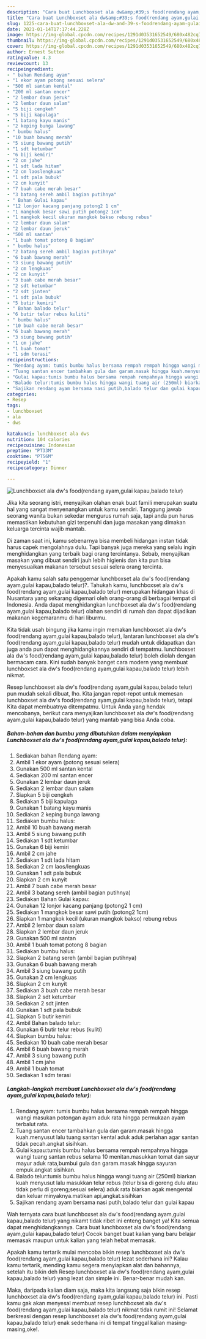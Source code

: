 ```yaml
---
description: "Cara buat Lunchboxset ala dw&amp;#39;s food(rendang ayam,gulai kapau,balado telur) Sederhana dan Mudah Dibuat"
title: "Cara buat Lunchboxset ala dw&amp;#39;s food(rendang ayam,gulai kapau,balado telur) Sederhana dan Mudah Dibuat"
slug: 1225-cara-buat-lunchboxset-ala-dw-and-39-s-foodrendang-ayam-gulai-kapau-balado-telur-sederhana-dan-mudah-dibuat
date: 2021-01-14T17:17:44.228Z
image: https://img-global.cpcdn.com/recipes/1291d03531652549/680x482cq70/lunchboxset-ala-dws-foodrendang-ayamgulai-kapaubalado-telur-foto-resep-utama.jpg
thumbnail: https://img-global.cpcdn.com/recipes/1291d03531652549/680x482cq70/lunchboxset-ala-dws-foodrendang-ayamgulai-kapaubalado-telur-foto-resep-utama.jpg
cover: https://img-global.cpcdn.com/recipes/1291d03531652549/680x482cq70/lunchboxset-ala-dws-foodrendang-ayamgulai-kapaubalado-telur-foto-resep-utama.jpg
author: Ernest Sutton
ratingvalue: 4.3
reviewcount: 13
recipeingredient:
- " bahan Rendang ayam"
- "1 ekor ayam potong sesuai selera"
- "500 ml santan kental"
- "200 ml santan encer"
- "2 lembar daun jeruk"
- "2 lembar daun salam"
- "5 biji cengkeh"
- "5 biji kapulaga"
- "1 batang kayu manis"
- "2 keping bunga lawang"
- " bumbu halus"
- "10 buah bawang merah"
- "5 siung bawang putih"
- "1 sdt ketumbar"
- "6 biji kemiri"
- "2 cm jahe"
- "1 sdt lada hitam"
- "2 cm laoslengkuas"
- "1 sdt pala bubuk"
- "2 cm kunyit"
- "7 buah cabe merah besar"
- "3 batang sereh ambil bagian putihnya"
- " Bahan Gulai kapau"
- "12 lonjor kacang panjang potong2 1 cm"
- "1 mangkok besar sawi putih potong2 1cm"
- "1 mangkok kecil ukuran mangkok bakso rebung rebus"
- "2 lembar daun salam"
- "2 lembar daun jeruk"
- "500 ml santan"
- "1 buah tomat potong 8 bagian"
- " bumbu halus"
- "2 batang sereh ambil bagian putihnya"
- "6 buah bawang merah"
- "3 siung bawang putih"
- "2 cm lengkuas"
- "2 cm kunyit"
- "3 buah cabe merah besar"
- "2 sdt ketumbar"
- "2 sdt jinten"
- "1 sdt pala bubuk"
- "5 butir kemiri"
- " Bahan balado telur"
- "6 butir telur rebus kuliti"
- " bumbu halus"
- "10 buah cabe merah besar"
- "6 buah bawang merah"
- "3 siung bawang putih"
- "1 cm jahe"
- "1 buah tomat"
- "1 sdm terasi"
recipeinstructions:
- "Rendang ayam: tumis bumbu halus bersama rempah rempah hingga wangi masukan potongan ayam aduk rata hingga permukaan ayam terbalut rata."
- "Tuang santan encer tambahkan gula dan garam.masak hingga kuah.menyusut lalu tuang santan kental aduk aduk perlahan agar santan tidak pecah.angkat sisihkan."
- "Gulai kapau:tumis bumbu halus bersama rempah rempahnya hingga wangi tuang santan rebus selama 10 menitan.masukkan tomat dan sayur mayur aduk rata,bumbui gula dan garam.masak hingga sayuran empuk.angkat sisihkan."
- "Balado telur:tumis bumbu halus hingga wangi tuang air (250ml) biarkan kuah menyusut lalu masukkan telur rebus (telur bisa di goreng dulu atau tidak perlu di goreng;sesuai selera) aduk rata biarkan agak mengental dan keluar minyaknya.matikan api,angkat.sisihkan"
- "Sajikan rendang ayam bersama nasi putih,balado telur dan gulai kapau"
categories:
- Resep
tags:
- lunchboxset
- ala
- dws

katakunci: lunchboxset ala dws 
nutrition: 104 calories
recipecuisine: Indonesian
preptime: "PT33M"
cooktime: "PT56M"
recipeyield: "1"
recipecategory: Dinner

---
```



![Lunchboxset ala dw&#39;s food(rendang ayam,gulai kapau,balado telur)](https://img-global.cpcdn.com/recipes/1291d03531652549/680x482cq70/lunchboxset-ala-dws-foodrendang-ayamgulai-kapaubalado-telur-foto-resep-utama.jpg)

Jika kita seorang istri, menyajikan olahan enak buat famili merupakan suatu hal yang sangat menyenangkan untuk kamu sendiri. Tanggung jawab seorang  wanita bukan sekedar mengurus rumah saja, tapi anda pun harus memastikan kebutuhan gizi terpenuhi dan juga masakan yang dimakan keluarga tercinta wajib mantab.

Di zaman  saat ini, kamu sebenarnya bisa membeli hidangan instan tidak harus capek mengolahnya dulu. Tapi banyak juga mereka yang selalu ingin menghidangkan yang terbaik bagi orang tercintanya. Sebab, menyajikan masakan yang dibuat sendiri jauh lebih higienis dan kita pun bisa menyesuaikan makanan tersebut sesuai selera orang tercinta. 



Apakah kamu salah satu penggemar lunchboxset ala dw&#39;s food(rendang ayam,gulai kapau,balado telur)?. Tahukah kamu, lunchboxset ala dw&#39;s food(rendang ayam,gulai kapau,balado telur) merupakan hidangan khas di Nusantara yang sekarang digemari oleh orang-orang di berbagai tempat di Indonesia. Anda dapat menghidangkan lunchboxset ala dw&#39;s food(rendang ayam,gulai kapau,balado telur) olahan sendiri di rumah dan dapat dijadikan makanan kegemaranmu di hari liburmu.

Kita tidak usah bingung jika kamu ingin memakan lunchboxset ala dw&#39;s food(rendang ayam,gulai kapau,balado telur), lantaran lunchboxset ala dw&#39;s food(rendang ayam,gulai kapau,balado telur) mudah untuk didapatkan dan juga anda pun dapat menghidangkannya sendiri di tempatmu. lunchboxset ala dw&#39;s food(rendang ayam,gulai kapau,balado telur) boleh diolah dengan bermacam cara. Kini sudah banyak banget cara modern yang membuat lunchboxset ala dw&#39;s food(rendang ayam,gulai kapau,balado telur) lebih nikmat.

Resep lunchboxset ala dw&#39;s food(rendang ayam,gulai kapau,balado telur) pun mudah sekali dibuat, lho. Kita jangan repot-repot untuk memesan lunchboxset ala dw&#39;s food(rendang ayam,gulai kapau,balado telur), tetapi Kita dapat membuatnya ditempatmu. Untuk Anda yang hendak mencobanya, berikut cara menyajikan lunchboxset ala dw&#39;s food(rendang ayam,gulai kapau,balado telur) yang mantab yang bisa Anda coba.

<!--inarticleads1-->

##### Bahan-bahan dan bumbu yang dibutuhkan dalam menyiapkan Lunchboxset ala dw&#39;s food(rendang ayam,gulai kapau,balado telur):

1. Sediakan  bahan Rendang ayam:
1. Ambil 1 ekor ayam (potong sesuai selera)
1. Gunakan 500 ml santan kental
1. Sediakan 200 ml santan encer
1. Gunakan 2 lembar daun jeruk
1. Sediakan 2 lembar daun salam
1. Siapkan 5 biji cengkeh
1. Sediakan 5 biji kapulaga
1. Gunakan 1 batang kayu manis
1. Sediakan 2 keping bunga lawang
1. Sediakan  bumbu halus:
1. Ambil 10 buah bawang merah
1. Ambil 5 siung bawang putih
1. Sediakan 1 sdt ketumbar
1. Gunakan 6 biji kemiri
1. Ambil 2 cm jahe
1. Sediakan 1 sdt lada hitam
1. Sediakan 2 cm laos/lengkuas
1. Gunakan 1 sdt pala bubuk
1. Siapkan 2 cm kunyit
1. Ambil 7 buah cabe merah besar
1. Ambil 3 batang sereh (ambil bagian putihnya)
1. Sediakan  Bahan Gulai kapau:
1. Gunakan 12 lonjor kacang panjang (potong2 1 cm)
1. Sediakan 1 mangkok besar sawi putih (potong2 1cm)
1. Siapkan 1 mangkok kecil (ukuran mangkok bakso) rebung rebus
1. Ambil 2 lembar daun salam
1. Siapkan 2 lembar daun jeruk
1. Gunakan 500 ml santan
1. Ambil 1 buah tomat potong 8 bagian
1. Sediakan  bumbu halus:
1. Siapkan 2 batang sereh (ambil bagian putihnya)
1. Gunakan 6 buah bawang merah
1. Ambil 3 siung bawang putih
1. Gunakan 2 cm lengkuas
1. Siapkan 2 cm kunyit
1. Sediakan 3 buah cabe merah besar
1. Siapkan 2 sdt ketumbar
1. Sediakan 2 sdt jinten
1. Gunakan 1 sdt pala bubuk
1. Siapkan 5 butir kemiri
1. Ambil  Bahan balado telur:
1. Gunakan 6 butir telur rebus (kuliti)
1. Siapkan  bumbu halus:
1. Sediakan 10 buah cabe merah besar
1. Ambil 6 buah bawang merah
1. Ambil 3 siung bawang putih
1. Ambil 1 cm jahe
1. Ambil 1 buah tomat
1. Sediakan 1 sdm terasi




<!--inarticleads2-->

##### Langkah-langkah membuat Lunchboxset ala dw&#39;s food(rendang ayam,gulai kapau,balado telur):

1. Rendang ayam: tumis bumbu halus bersama rempah rempah hingga wangi masukan potongan ayam aduk rata hingga permukaan ayam terbalut rata.
1. Tuang santan encer tambahkan gula dan garam.masak hingga kuah.menyusut lalu tuang santan kental aduk aduk perlahan agar santan tidak pecah.angkat sisihkan.
1. Gulai kapau:tumis bumbu halus bersama rempah rempahnya hingga wangi tuang santan rebus selama 10 menitan.masukkan tomat dan sayur mayur aduk rata,bumbui gula dan garam.masak hingga sayuran empuk.angkat sisihkan.
1. Balado telur:tumis bumbu halus hingga wangi tuang air (250ml) biarkan kuah menyusut lalu masukkan telur rebus (telur bisa di goreng dulu atau tidak perlu di goreng;sesuai selera) aduk rata biarkan agak mengental dan keluar minyaknya.matikan api,angkat.sisihkan
1. Sajikan rendang ayam bersama nasi putih,balado telur dan gulai kapau




Wah ternyata cara buat lunchboxset ala dw&#39;s food(rendang ayam,gulai kapau,balado telur) yang nikamt tidak ribet ini enteng banget ya! Kita semua dapat menghidangkannya. Cara buat lunchboxset ala dw&#39;s food(rendang ayam,gulai kapau,balado telur) Cocok banget buat kalian yang baru belajar memasak maupun untuk kalian yang telah hebat memasak.

Apakah kamu tertarik mulai mencoba bikin resep lunchboxset ala dw&#39;s food(rendang ayam,gulai kapau,balado telur) lezat sederhana ini? Kalau kamu tertarik, mending kamu segera menyiapkan alat dan bahannya, setelah itu bikin deh Resep lunchboxset ala dw&#39;s food(rendang ayam,gulai kapau,balado telur) yang lezat dan simple ini. Benar-benar mudah kan. 

Maka, daripada kalian diam saja, maka kita langsung saja bikin resep lunchboxset ala dw&#39;s food(rendang ayam,gulai kapau,balado telur) ini. Pasti kamu gak akan menyesal membuat resep lunchboxset ala dw&#39;s food(rendang ayam,gulai kapau,balado telur) nikmat tidak rumit ini! Selamat berkreasi dengan resep lunchboxset ala dw&#39;s food(rendang ayam,gulai kapau,balado telur) enak sederhana ini di tempat tinggal kalian masing-masing,oke!.

